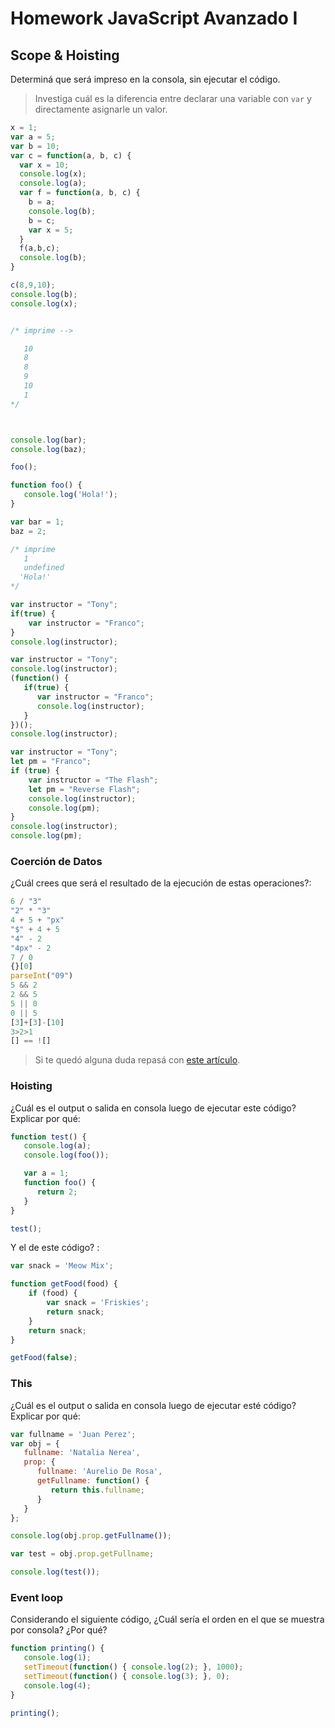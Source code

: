 
# Homework JavaScript Avanzado I

## Scope & Hoisting

Determiná que será impreso en la consola, sin ejecutar el código.

> Investiga cuál es la diferencia entre declarar una variable con `var` y directamente asignarle un valor.

```javascript
x = 1;
var a = 5;
var b = 10;
var c = function(a, b, c) {
  var x = 10;
  console.log(x);
  console.log(a);
  var f = function(a, b, c) {
    b = a;
    console.log(b);
    b = c;
    var x = 5;
  }
  f(a,b,c);
  console.log(b);
}

c(8,9,10);
console.log(b);
console.log(x);


/* imprime -->

   10
   8
   8
   9
   10
   1       
*/
```

```javascript


console.log(bar);
console.log(baz);

foo();

function foo() { 
   console.log('Hola!'); 
}

var bar = 1;
baz = 2;

/* imprime
   1
   undefined
  'Hola!'
*/ 
```

```javascript
var instructor = "Tony";
if(true) {
    var instructor = "Franco";
}
console.log(instructor);
```

```javascript
var instructor = "Tony";
console.log(instructor);
(function() {
   if(true) {
      var instructor = "Franco";
      console.log(instructor);
   }
})();
console.log(instructor);
```

```javascript
var instructor = "Tony";
let pm = "Franco";
if (true) {
    var instructor = "The Flash";
    let pm = "Reverse Flash";
    console.log(instructor);
    console.log(pm);
}
console.log(instructor);
console.log(pm);
```
### Coerción de Datos

¿Cuál crees que será el resultado de la ejecución de estas operaciones?:

```javascript
6 / "3"
"2" * "3"
4 + 5 + "px"
"$" + 4 + 5
"4" - 2
"4px" - 2
7 / 0
{}[0]
parseInt("09")
5 && 2
2 && 5
5 || 0
0 || 5
[3]+[3]-[10]
3>2>1
[] == ![]
```

> Si te quedó alguna duda repasá con [este artículo](http://javascript.info/tutorial/object-conversion).


### Hoisting

¿Cuál es el output o salida en consola luego de ejecutar este código? Explicar por qué:

```javascript
function test() {
   console.log(a);
   console.log(foo());

   var a = 1;
   function foo() {
      return 2;
   }
}

test();
```

Y el de este código? :

```javascript
var snack = 'Meow Mix';

function getFood(food) {
    if (food) {
        var snack = 'Friskies';
        return snack;
    }
    return snack;
}

getFood(false);
```


### This

¿Cuál es el output o salida en consola luego de ejecutar esté código? Explicar por qué:

```javascript
var fullname = 'Juan Perez';
var obj = {
   fullname: 'Natalia Nerea',
   prop: {
      fullname: 'Aurelio De Rosa',
      getFullname: function() {
         return this.fullname;
      }
   }
};

console.log(obj.prop.getFullname());

var test = obj.prop.getFullname;

console.log(test());
```

### Event loop

Considerando el siguiente código, ¿Cuál sería el orden en el que se muestra por consola? ¿Por qué?

```javascript
function printing() {
   console.log(1);
   setTimeout(function() { console.log(2); }, 1000);
   setTimeout(function() { console.log(3); }, 0);
   console.log(4);
}

printing();
```
